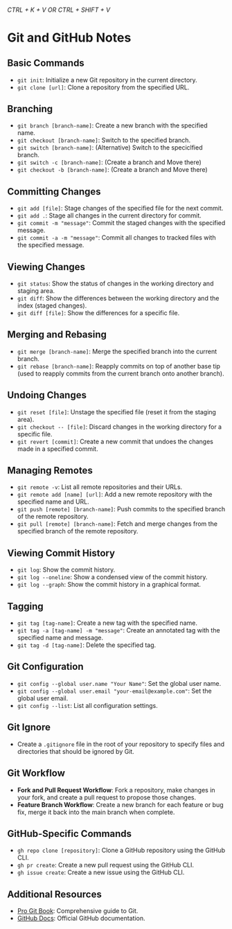 ###### CTRL + K + V OR CTRL + SHIFT + V 

# Git and GitHub Notes

## Basic Commands

- `git init`: Initialize a new Git repository in the current directory.
- `git clone [url]`: Clone a repository from the specified URL.

## Branching

- `git branch [branch-name]`: Create a new branch with the specified name.
- `git checkout [branch-name]`: Switch to the specified branch.
- `git switch [branch-name]`: (Alternative) Switch to the speciclfied branch.
- `git switch -c [branch-name]`: (Create a branch and Move there)
- `git checkout -b [branch-name]`: (Create a branch and Move there)

## Committing Changes

- `git add [file]`: Stage changes of the specified file for the next commit.
- `git add .`: Stage all changes in the current directory for commit.
- `git commit -m "message"`: Commit the staged changes with the specified message.
- `git commit -a -m "message"`: Commit all changes to tracked files with the specified message.

## Viewing Changes

- `git status`: Show the status of changes in the working directory and staging area.
- `git diff`: Show the differences between the working directory and the index (staged changes).
- `git diff [file]`: Show the differences for a specific file.

## Merging and Rebasing

- `git merge [branch-name]`: Merge the specified branch into the current branch.
- `git rebase [branch-name]`: Reapply commits on top of another base tip (used to reapply commits from the current branch onto another branch).

## Undoing Changes

- `git reset [file]`: Unstage the specified file (reset it from the staging area).
- `git checkout -- [file]`: Discard changes in the working directory for a specific file.
- `git revert [commit]`: Create a new commit that undoes the changes made in a specified commit.

## Managing Remotes

- `git remote -v`: List all remote repositories and their URLs.
- `git remote add [name] [url]`: Add a new remote repository with the specified name and URL.
- `git push [remote] [branch-name]`: Push commits to the specified branch of the remote repository.
- `git pull [remote] [branch-name]`: Fetch and merge changes from the specified branch of the remote repository.

## Viewing Commit History

- `git log`: Show the commit history.
- `git log --oneline`: Show a condensed view of the commit history.
- `git log --graph`: Show the commit history in a graphical format.

## Tagging

- `git tag [tag-name]`: Create a new tag with the specified name.
- `git tag -a [tag-name] -m "message"`: Create an annotated tag with the specified name and message.
- `git tag -d [tag-name]`: Delete the specified tag.

## Git Configuration

- `git config --global user.name "Your Name"`: Set the global user name.
- `git config --global user.email "your-email@example.com"`: Set the global user email.
- `git config --list`: List all configuration settings.

## Git Ignore

- Create a `.gitignore` file in the root of your repository to specify files and directories that should be ignored by Git.

## Git Workflow

- **Fork and Pull Request Workflow**: Fork a repository, make changes in your fork, and create a pull request to propose those changes.
- **Feature Branch Workflow**: Create a new branch for each feature or bug fix, merge it back into the main branch when complete.

## GitHub-Specific Commands

- `gh repo clone [repository]`: Clone a GitHub repository using the GitHub CLI.
- `gh pr create`: Create a new pull request using the GitHub CLI.
- `gh issue create`: Create a new issue using the GitHub CLI.

## Additional Resources

- [Pro Git Book](https://git-scm.com/book/en/v2): Comprehensive guide to Git.
- [GitHub Docs](https://docs.github.com/en): Official GitHub documentation.
